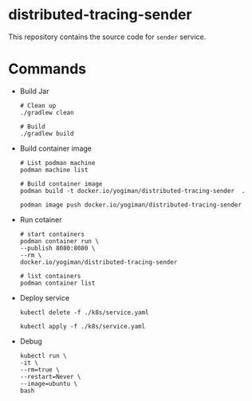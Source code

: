 # distributed-tracing-sender

This repository contains the source code for `sender` service.

# Commands

- Build Jar

    ``` shell
    # Clean up
    ./gradlew clean

    # Build
    ./gradlew build
    ```

- Build container image

    ``` shell
    # List podman machine
    podman machine list

    # Build container image
    podman build -t docker.io/yogiman/distributed-tracing-sender  . 

    podman image push docker.io/yogiman/distributed-tracing-sender
    ```


- Run cotainer

    ``` shell
    # start containers
    podman container run \
    --publish 8080:8080 \
    --rm \
    docker.io/yogiman/distributed-tracing-sender

    # list containers
    podman container list
    ```

- Deploy service

    ``` shell
    kubectl delete -f ./k8s/service.yaml

    kubectl apply -f ./k8s/service.yaml
    ```

- Debug

    ``` shell
    kubectl run \
    -it \
    --rm=true \
    --restart=Never \
    --image=ubuntu \
    bash
    ```
